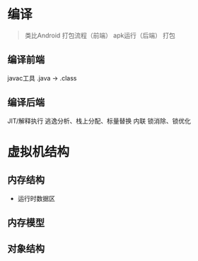 # 编译
> 类比Android 打包流程（前端） apk运行（后端）
> 打包 

## 编译前端
javac工具 .java -> .class

## 编译后端
JIT/解释执行
逃逸分析、栈上分配、标量替换
内联
锁消除、锁优化

# 虚拟机结构

## 内存结构
- 运行时数据区

## 内存模型

## 对象结构

